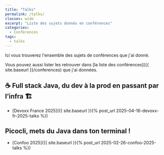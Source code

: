 ```yaml
---
title: "Talks"
permalink: /talks/
classes: wide
excerpt: "Liste des sujets donnés en conférences"
categories:
  - Conférences
tags:
  - talks
---
```


Ici vous trouverez l'ensemble des sujets de conférences que j'ai donné.

Vous pouvez aussi lister les retrouver dans [la liste des conférences]({{ site.baseurl }}/conferences) que j'ai données.

## ☕️ Full stack Java, du dev à la prod en passant par l’infra 🏗️
- [Devoxx France 2025]({{ site.baseurl }}{% post_url 2025-04-16-devoxx-fr-2025-talks %})

## Picocli, mets du Java dans ton terminal !
- [Confoo 2025]({{ site.baseurl }}{% post_url 2025-02-26-confoo-2025-talks %})

